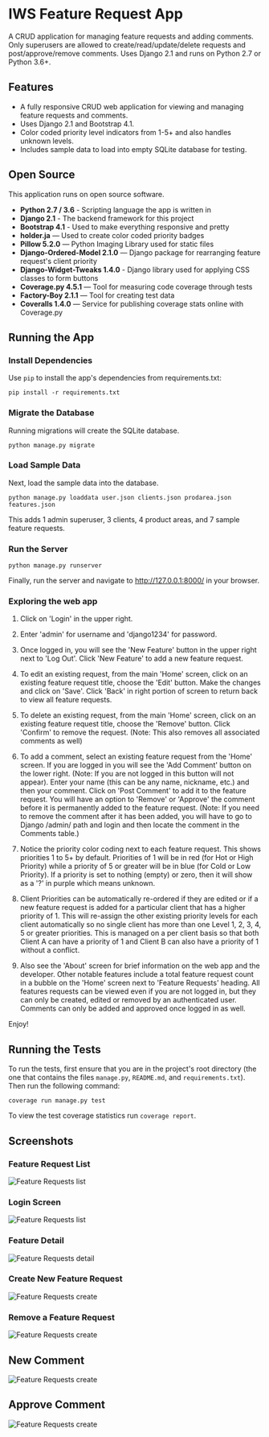 # IWS Feature Request App

A CRUD application for managing feature requests and adding comments. Only superusers are allowed to create/read/update/delete requests and post/approve/remove comments. Uses Django 2.1 and runs on Python 2.7 or Python 3.6+.

## Features

* A fully responsive CRUD web application for viewing and managing feature requests and comments.
* Uses Django 2.1 and Bootstrap 4.1.
* Color coded priority level indicators from 1-5+ and also handles unknown levels.
* Includes sample data to load into empty SQLite database for testing.

## Open Source

This application runs on open source software.

* **Python 2.7 / 3.6** - Scripting language the app is written in
* **Django 2.1** - The backend framework for this project
* **Bootstrap 4.1** - Used to make everything responsive and pretty
* **holder.ja** — Used to create color coded priority badges
* **Pillow 5.2.0** — Python Imaging Library used for static files
* **Django-Ordered-Model 2.1.0** — Django package for rearranging feature request's client priority
* **Django-Widget-Tweaks 1.4.0** - Django library used for applying CSS classes to form buttons
* **Coverage.py 4.5.1** — Tool for measuring code coverage through tests
* **Factory-Boy 2.1.1** — Tool for creating test data
* **Coveralls 1.4.0** — Service for publishing coverage stats online with Coverage.py

## Running the App

### Install Dependencies

Use `pip` to install the app's dependencies from requirements.txt:

    pip install -r requirements.txt

### Migrate the Database

Running migrations will create the SQLite database.

    python manage.py migrate

### Load Sample Data

Next, load the sample data into the database.

    python manage.py loaddata user.json clients.json prodarea.json features.json

This adds 1 admin superuser, 3 clients, 4 product areas, and 7 sample feature requests.

### Run the Server

    python manage.py runserver

Finally, run the server and navigate to http://127.0.0.1:8000/ in your browser.

### Exploring the web app

1. Click on 'Login' in the upper right.

2. Enter 'admin' for username and 'django1234' for password.

3. Once logged in, you will see the 'New Feature' button in the upper right next to 'Log Out'. Click 'New Feature' to add a new feature request.

4. To edit an existing request, from the main 'Home' screen, click on an existing feature request title, choose the 'Edit' button. Make the changes and click on 'Save'. Click 'Back' in right portion of screen to return back to view all feature requests.

5. To delete an existing request, from the main 'Home' screen, click on an existing feature request title, choose the 'Remove' button. Click 'Confirm' to remove the request. (Note: This also removes all associated comments as well)

6. To add a comment, select an existing feature request from the 'Home' screen. If you are logged in you will see the 'Add Comment' button on the lower right. (Note: If you are not logged in this button will not appear). Enter your name (this can be any name, nickname, etc.) and then your comment. Click on 'Post Comment' to add it to the feature request. You will have an option to 'Remove' or 'Approve' the comment before it is permanently added to the feature request. (Note: If you need to remove the comment after it has been added, you will have to go to Django /admin/ path and login and then locate the comment in the Comments table.)

7. Notice the priority color coding next to each feature request. This shows priorities 1 to 5+ by default. Priorities of 1 will be in red (for Hot or High Priority) while a priority of 5 or greater will be in blue (for Cold or Low Priority). If a priority is set to nothing (empty) or zero, then it will show as a '?' in purple which means unknown.

8. Client Priorities can be automatically re-ordered if they are edited or if a new feature request is added for a particular client that has a higher priority of 1. This will re-assign the other existing priority levels for each client automatically so no single client has more than one Level 1, 2, 3, 4, 5 or greater priorities. This is managed on a per client basis so that both Client A can have a priority of 1 and Client B can also have a priority of 1 without a conflict.

9. Also see the 'About' screen for brief information on the web app and the developer. Other notable features include a total feature request count in a bubble on the 'Home' screen next to 'Feature Requests' heading. All features requests can be viewed even if you are not logged in, but they can only be created, edited or removed by an authenticated user. Comments can only be added and approved once logged in as well.

Enjoy!


## Running the Tests

To run the tests, first ensure that you are in the project's root directory
(the one that contains the files `manage.py`, `README.md`, and `requirements.txt`).
Then run the following command:

    coverage run manage.py test

To view the test coverage statistics run `coverage report`.

## Screenshots

### Feature Request List

![Feature Requests list](screenshots/home.png)

### Login Screen

![Feature Requests list](screenshots/login.png)

### Feature Detail

![Feature Requests detail](screenshots/feature_detail.png)

### Create New Feature Request

![Feature Requests create](screenshots/new_feature.png)

### Remove a Feature Request

![Feature Requests create](screenshots/feature_remove.png)

## New Comment

![Feature Requests create](screenshots/new_comment.png)

## Approve Comment

![Feature Requests create](screenshots/approve_comment.png)
